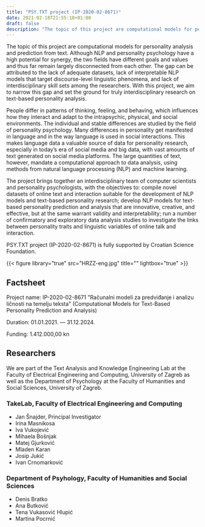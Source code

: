 ```yaml
---
title: "PSY.TXT project (IP-2020-02-8671)"
date: 2021-02-18T21:55:18+01:00
draft: false
description: "The topic of this project are computational models for personality analysis and prediction from text"
---
```


The topic of this project are computational models for personality analysis and prediction from text. Although NLP and personality psychology have a high potential for synergy, the two fields have different goals and values and thus far remain largely disconnected from each other. The gap can be attributed to the lack of adequate datasets, lack of interpretable NLP models that target discourse-level linguistic phenomena, and lack of interdisciplinary skill sets among the researchers. With this project, we aim to narrow this gap and set the ground for truly interdisciplinary research on text-based personality analysis. 

People differ in patterns of thinking, feeling, and behaving, which influences how they interact and adapt to the intrapsychic, physical, and social environments. The individual and stable differences are studied by the field of personality psychology. Many differences in personality get manifested in language and in the way language is used in social interactions. This makes language data a valuable source of data for personality research, especially in today’s era of social media and big data, with vast amounts of text generated on social media platforms. The large quantities of text, however, mandate a computational approach to data analysis, using methods from natural language processing (NLP) and machine learning. 

The project brings together an interdisciplinary team of computer scientists and personality psychologists, with the objectives to:
compile novel datasets of online text and interaction suitable for the development of NLP models and text-based personality research;
develop NLP models for text-based personality prediction and analysis that are innovative, creative, and effective, but at the same warrant validity and interpretability; 
run a number of confirmatory and exploratory data analysis studies to investigate the links between personality traits and linguistic variables of online talk and interaction.

PSY.TXT project (IP-2020-02-8671) is fully supported by Croatian Science Foundation.

{{< figure library="true" src="HRZZ-eng.jpg" title="" lightbox="true" >}}


## Factsheet

Project name: IP-2020-02-8671 "Računalni modeli za predviđanje i analizu ličnosti na temelju teksta" (Computational Models for Text-Based Personality Prediction and Analysis)

Duration: 01.01.2021. — 31.12.2024.

Funding: 1.412.000,00 kn

## Researchers

We are part of the Text Analysis and Knowledge Engineering Lab at the Faculty of Electrical Engineering and Computing, University of Zagreb as well as the Department of Psychology at the Faculty of Humanities and Social Sciences, University of Zagreb.



### TakeLab, Faculty of Electrical Engineering and Computing

<ul>
<li>Jan Šnajder, Principal Investigator</li>
<li>Irina Masnikosa</li>
<li>Iva Vukojević</li>
<li>Mihaela Bošnjak</li>
<li>Matej Gjurković</li>
<li>Mladen Karan</li>
<li>Josip Jukić</li>
<li>Ivan Crnomarković</li>
</ul>


### Department of Psyhology, Faculty of Humanities and Social Sciences

<ul>
<li>Denis Bratko</li>
<li>Ana Butković</li>
<li>Tena Vukasović Hlupić</li>
<li>Martina Pocrnić</li>
</ul>





